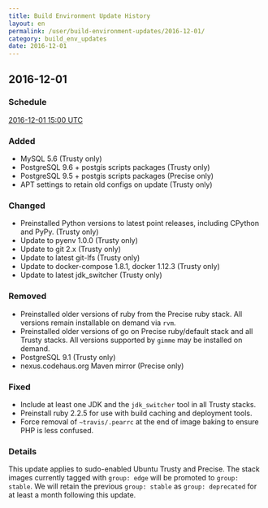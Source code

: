 ```yaml
---
title: Build Environment Update History
layout: en
permalink: /user/build-environment-updates/2016-12-01/
category: build_env_updates
date: 2016-12-01
---
```


## 2016-12-01

### Schedule

[2016-12-01 15:00 UTC](http://everytimezone.com/#2016-12-1,180,cn3)

### Added

- MySQL 5.6 (Trusty only)
- PostgreSQL 9.6 + postgis scripts packages (Trusty only)
- PostgreSQL 9.5 + postgis scripts packages (Precise only)
- APT settings to retain old configs on update (Trusty only)

### Changed

- Preinstalled Python versions to latest point releases, including CPython and
  PyPy. (Trusty only)
- Update to pyenv 1.0.0 (Trusty only)
- Update to git 2.x (Trusty only)
- Update to latest git-lfs (Trusty only)
- Update to docker-compose 1.8.1, docker 1.12.3 (Trusty only)
- Update to latest jdk\_switcher (Trusty only)

### Removed

- Preinstalled older versions of ruby from the Precise ruby stack.  All versions
  remain installable on demand via `rvm`.
- Preinstalled older versions of go on Precise ruby/default stack and all Trusty
  stacks.  All versions supported by `gimme` may be installed on demand.
- PostgreSQL 9.1 (Trusty only)
- nexus.codehaus.org Maven mirror (Precise only)

### Fixed

- Include at least one JDK and the `jdk_switcher` tool in all Trusty stacks.
- Preinstall ruby 2.2.5 for use with build caching and deployment tools.
- Force removal of `~travis/.pearrc` at the end of image baking to ensure PHP is
  less confused.

### Details

This update applies to sudo-enabled Ubuntu Trusty and Precise.  The stack images
currently tagged with `group: edge` will be promoted to `group: stable`.  We
will retain the previous `group: stable` as `group: deprecated` for at least a
month following this update.
